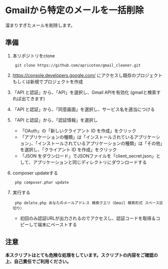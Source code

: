 # Gmailから特定のメールを一括削除
溜まりすぎたメールを削除します。

## 準備
1. 本リポジトリをclone

        git clone https://github.com/apricoton/gmail_cleaner.git
1. https://console.developers.google.com/ にアクセスし既存のプロジェクトもしくは新規でプロジェクトを作成
1. 「API と認証」から、「API」を選択し、Gmail APIを有効化 (gmailと検索すれば出てきます)
1. 「API と認証」から、「同意画面」を選択し、サービス名を適当につける
1. 「API と認証」から、「認証情報」を選択し
    * 「OAuth」の「新しいクライアント ID を作成」をクリック
    * 「アプリケーションの種類」は「インストールされているアプリケーション」、「インストールされているアプリケーションの種類」は「その他」を選択し、「クライアント ID を作成」をクリック
    * 「JSON をダウンロード」でJSONファイルを「client_secret.json」として、アプリケーションと同じディレクトリにダウンロードする
1. composer updateする

        php composer.phar update
1. 実行する

        php delete.php あなたのメールアドレス 検索クエリ（Gmail 検索形式 スペース区切り）
    * 初回のみ認証URLが出力されるのでアクセスし、認証コードを取得＆コピーして端末にペーストする

## 注意
**本スクリプトはとても危険な処理をしています。スクリプトの内容をご確認の上、自己責任でご利用ください。**